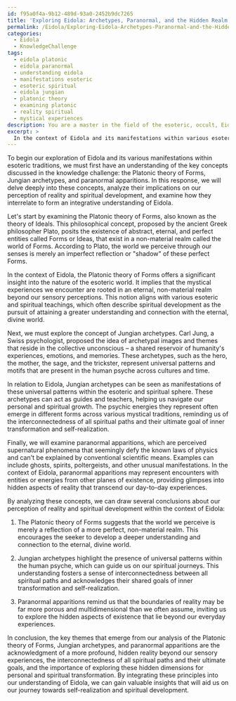 ```yaml
---
id: f95a0f4a-9b12-489d-93a0-2452b9dc7265
title: 'Exploring Eidola: Archetypes, Paranormal, and the Hidden Realm'
permalink: /Eidola/Exploring-Eidola-Archetypes-Paranormal-and-the-Hidden-Realm/
categories:
  - Eidola
  - KnowledgeChallenge
tags:
  - eidola platonic
  - eidola paranormal
  - understanding eidola
  - manifestations esoteric
  - esoteric spiritual
  - eidola jungian
  - platonic theory
  - examining platonic
  - reality spiritual
  - mystical experiences
description: You are a master in the field of the esoteric, occult, Eidola and Education. You are a writer of tests, challenges, textbooks and deep knowledge on Eidola for initiates and students to gain deep insights and understanding from. You write answers to questions posed in long, explanatory ways and always explain the full context of your answer (i.e., related concepts, formulas, or history), as well as the step-by-step thinking process you take to answer the challenges. Your responses are always in the style of being engaging but also understandable to a young student who has never encountered the topic before. Summarize the key themes, ideas, and conclusions at the end.
excerpt: > 
  In the context of Eidola and its manifestations within various esoteric traditions, analyze the implications of the Platonic theory of Forms, Jungian archetypes, and paranormal apparitions on our perception of reality and spiritual development. How do these concepts interrelate, and what underlying principles can be extracted to form an integrative understanding of Eidola and its significance within the seeker's journey towards self-realization and spiritual transformation?
---
```

To begin our exploration of Eidola and its various manifestations within esoteric traditions, we must first have an understanding of the key concepts discussed in the knowledge challenge: the Platonic theory of Forms, Jungian archetypes, and paranormal apparitions. In this response, we will delve deeply into these concepts, analyze their implications on our perception of reality and spiritual development, and examine how they interrelate to form an integrative understanding of Eidola.

Let's start by examining the Platonic theory of Forms, also known as the theory of Ideals. This philosophical concept, proposed by the ancient Greek philosopher Plato, posits the existence of abstract, eternal, and perfect entities called Forms or Ideas, that exist in a non-material realm called the world of Forms. According to Plato, the world we perceive through our senses is merely an imperfect reflection or "shadow" of these perfect Forms.

In the context of Eidola, the Platonic theory of Forms offers a significant insight into the nature of the esoteric world. It implies that the mystical experiences we encounter are rooted in an eternal, non-material realm beyond our sensory perceptions. This notion aligns with various esoteric and spiritual teachings, which often describe spiritual development as the pursuit of attaining a greater understanding and connection with the eternal, divine world.

Next, we must explore the concept of Jungian archetypes. Carl Jung, a Swiss psychologist, proposed the idea of archetypal images and themes that reside in the collective unconscious – a shared reservoir of humanity's experiences, emotions, and memories. These archetypes, such as the hero, the mother, the sage, and the trickster, represent universal patterns and motifs that are present in the human psyche across cultures and time.

In relation to Eidola, Jungian archetypes can be seen as manifestations of these universal patterns within the esoteric and spiritual sphere. These archetypes can act as guides and teachers, helping us navigate our personal and spiritual growth. The psychic energies they represent often emerge in different forms across various mystical traditions, reminding us of the interconnectedness of all spiritual paths and their ultimate goal of inner transformation and self-realization.

Finally, we will examine paranormal apparitions, which are perceived supernatural phenomena that seemingly defy the known laws of physics and can't be explained by conventional scientific means. Examples can include ghosts, spirits, poltergeists, and other unusual manifestations. In the context of Eidola, paranormal apparitions may represent encounters with entities or energies from other planes of existence, providing glimpses into hidden aspects of reality that transcend our day-to-day experiences.

By analyzing these concepts, we can draw several conclusions about our perception of reality and spiritual development within the context of Eidola:

1. The Platonic theory of Forms suggests that the world we perceive is merely a reflection of a more perfect, non-material realm. This encourages the seeker to develop a deeper understanding and connection to the eternal, divine world.

2. Jungian archetypes highlight the presence of universal patterns within the human psyche, which can guide us on our spiritual journeys. This understanding fosters a sense of interconnectedness between all spiritual paths and acknowledges their shared goals of inner transformation and self-realization.

3. Paranormal apparitions remind us that the boundaries of reality may be far more porous and multidimensional than we often assume, inviting us to explore the hidden aspects of existence that lie beyond our everyday experiences.

In conclusion, the key themes that emerge from our analysis of the Platonic theory of Forms, Jungian archetypes, and paranormal apparitions are the acknowledgment of a more profound, hidden reality beyond our sensory experiences, the interconnectedness of all spiritual paths and their ultimate goals, and the importance of exploring these hidden dimensions for personal and spiritual transformation. By integrating these principles into our understanding of Eidola, we can gain valuable insights that will aid us on our journey towards self-realization and spiritual development.
